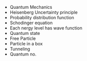 - Quantum Mechanics
- Heisenberg Uncertainty principle
- Probability distribution function
- Schodinger equation
- Each nergy level has wave function
- Quantum state
- Free Particle
- Particle in a box
- Tunneling
- Quantum no.




